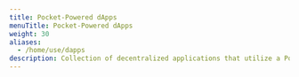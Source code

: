 ```yaml
---
title: Pocket-Powered dApps
menuTitle: Pocket-Powered dApps
weight: 30
aliases:
  - /home/use/dapps
description: Collection of decentralized applications that utilize a Pocket endpoint.
---
```



